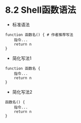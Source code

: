 # 8.2 Shell函数语法



- 标准语法

```shell
function 函数名() { # 作者推荐写法
	指令...
	return n
}
```



- 简化写法1

```shell
function 函数名 {
	指令...
	return n
}
```

- 简化写法2

```shell
函数名() {
	指令...
	return n
}
```

